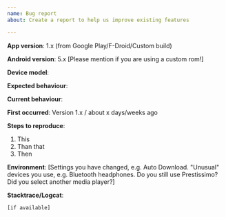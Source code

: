 ```yaml
---
name: Bug report
about: Create a report to help us improve existing features

---
```


<!--
DELETE ME

Use the search function to see if someone else has already submitted the same bug report.

You don't need to adhere to the template strictly. Feel free to leave out information you feel is not important or does not make sense.

If you are experiencing a crash, including the stacktrace will likely get it fixed sooner.
-->

**App version**: 1.x (from Google Play/F-Droid/Custom build)

**Android version**: 5.x [Please mention if you are using a custom rom!]

**Device model**:

**Expected behaviour**:

**Current behaviour**:

**First occurred**: Version 1.x / about x days/weeks ago

**Steps to reproduce**:

1. This
1. Than that
1. Then

**Environment**: [Settings you have changed, e.g. Auto Download. "Unusual" devices you use, e.g. Bluetooth headphones. Do you still use Prestissimo? Did you select another media player?]

**Stacktrace/Logcat**: 
```
[if available]
```
